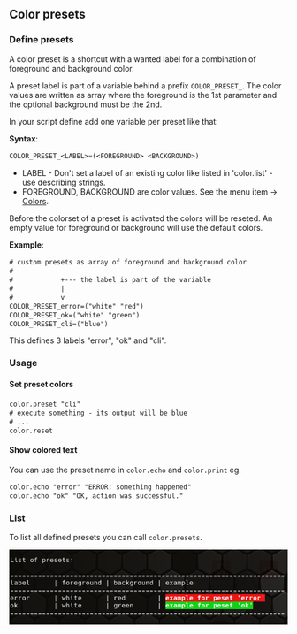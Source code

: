 ## Color presets

### Define presets

A color preset is a shortcut with a wanted label for a combination of foreground and background color.

A preset label is part of a variable behind a prefix `COLOR_PRESET_`.
The color values are written as array where the foreground is the 1st parameter and the optional background must be the 2nd.

In your script define add one variable per preset like that:

**Syntax**:

```txt
COLOR_PRESET_<LABEL>=(<FOREGROUND> <BACKGROUND>)
```

* LABEL - Don't set a label of an existing color like listed in 'color.list' - use describing strings.
* FOREGROUND, BACKGROUND are color values. See the menu item -> [Colors](50_Colors.md). 

Before the colorset of a preset is activated the colors will be reseted. An empty value for foreground or background will use the default colors.

**Example**:

```shell
# custom presets as array of foreground and background color
#
#            +--- the label is part of the variable
#            |
#            v
COLOR_PRESET_error=("white" "red")
COLOR_PRESET_ok=("white" "green")
COLOR_PRESET_cli=("blue")
```

This defines 3 labels "error", "ok" and "cli".

### Usage

#### Set preset colors

```shell
color.preset "cli"
# execute something - its output will be blue
# ...
color.reset
```

#### Show colored text

You can use the preset name in `color.echo` and `color.print` eg.

```shell
color.echo "error" "ERROR: something happened"
color.echo "ok" "OK, action was successful."
```

### List

To list all defined presets you can call `color.presets`.

![List of custom presets](images/presets_list.png)